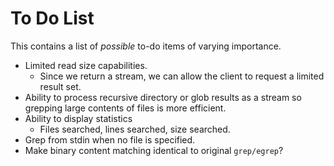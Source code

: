 # To Do List

This contains a list of *possible* to-do items of varying importance.

- Limited read size capabilities.
  - Since we return a stream, we can allow the client to request a limited result set.
- Ability to process recursive directory or glob results as a stream so grepping large contents of files is more efficient.
- Ability to display statistics
  - Files searched, lines searched, size searched.
- Grep from stdin when no file is specified.
- Make binary content matching identical to original `grep/egrep`?